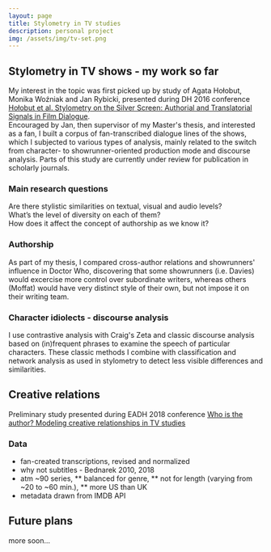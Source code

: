 ```yaml
---
layout: page
title: Stylometry in TV studies
description: personal project
img: /assets/img/tv-set.png
---
```


## Stylometry in TV shows - my work so far
My interest in the topic was first picked up by study of Agata Hołobut, Monika Woźniak and Jan Rybicki, presented during DH 2016 conference [Hołobut et al. Stylometry on the Silver Screen: Authorial and Translatorial Signals in Film Dialogue](http://dh2016.adho.org/abstracts/185).  
Encouraged by Jan, then supervisor of my Master's thesis, and interested as a fan, I built a corpus of fan-transcribed dialogue lines of the shows, which I subjected to various types of analysis, mainly related to the switch from character- to showrunner-oriented production mode and discourse analysis. Parts of this study are currently under review for publication in scholarly journals.

### Main research questions
Are there stylistic similarities on textual, visual and audio levels?  
What’s the level of diversity on each of them?  
How does it affect the concept of authorship as we know it?  

### Authorship
As part of my thesis, I compared cross-author relations and showrunners' influence in Doctor Who, discovering that some showrunners (i.e. Davies) would excercise more control over subordinate writers, whereas others (Moffat) would have very distinct style of their own, but not impose it on their writing team.

### Character idiolects - discourse analysis
I use contrastive analysis with Craig's Zeta and classic discourse analysis based on (in)frequent phrases to examine the speech of particular characters. These classic methods I combine with classification and network analysis as used in stylometry to detect less visible differences and similarities.


## Creative relations
Preliminary study presented during EADH 2018 conference [Who is the author? Modeling creative relationships in TV studies](https://computationalstylistics.github.io/projects/focs/)

### Data
* fan-created transcriptions, revised and normalized
* why not subtitles - Bednarek 2010, 2018
* atm ~90 series, 
** balanced for genre, 
** not for length (varying from ~20 to ~60 min.), 
** more US than UK
* metadata drawn from IMDB API



## Future plans
more soon...
